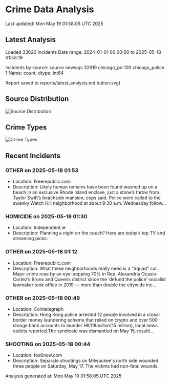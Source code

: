 # Crime Data Analysis
Last updated: Mon May 19 01:58:05 UTC 2025

## Latest Analysis

Loaded 33020 incidents
Date range: 2024-01-01 00:00:00 to 2025-05-18 01:53:19

Incidents by source:
source
newsapi           32919
chicago_pd          100
chicago_police        1
Name: count, dtype: int64

Report saved to reports/latest_analysis.md
bution.svg)

## Source Distribution
![Source Distribution](images/source_distribution.svg)

## Crime Types
![Crime Types](images/crime_types.svg)

## Recent Incidents

### OTHER on 2025-05-18 01:53
- Location: Freerepublic.com
- Description: Likely human remains have been found washed up on a beach in an exclusive Rhode Island enclave, just a stone’s throw from Taylor Swift’s beachside mansion, cops said. Police were called to the swanky Watch Hill neighborhood at about 9:30 a.m. Wednesday follow…


### HOMICIDE on 2025-05-18 01:30
- Location: Independent.ie
- Description: Planning a night on the couch? Here are today’s top TV and streaming picks:


### OTHER on 2025-05-18 01:12
- Location: Freerepublic.com
- Description: What these neighborhoods really need is a “Squad” car. Major crime rose by an eye-popping 70% in Rep. Alexandria Ocasio-Cortez’s Bronx and Queens district since the ‘defund the police’ socialist lawmaker took office in 2019 — more than double the citywide inc…


### OTHER on 2025-05-18 00:49
- Location: Cointelegraph
- Description: Hong Kong police arrested 12 people involved in a cross-border money laundering scheme that relied on crypto and over 500 stooge bank accounts to launder HK$118 million ($15 million), local news outlets reported.The syndicate was dismantled on May 15, resulti…


### SHOOTING on 2025-05-18 00:44
- Location: fox6now.com
- Description: Separate shootings on Milwaukee's north side wounded three people on Saturday, May 17. The victims had non-fatal wounds.

Analysis generated at: Mon May 19 01:58:05 UTC 2025

